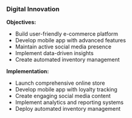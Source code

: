 ### Digital Innovation

**Objectives:**

- Build user-friendly e-commerce platform
- Develop mobile app with advanced features
- Maintain active social media presence
- Implement data-driven insights
- Create automated inventory management

**Implementation:**

- Launch comprehensive online store
- Develop mobile app with loyalty tracking
- Create engaging social media content
- Implement analytics and reporting systems
- Deploy automated inventory management
